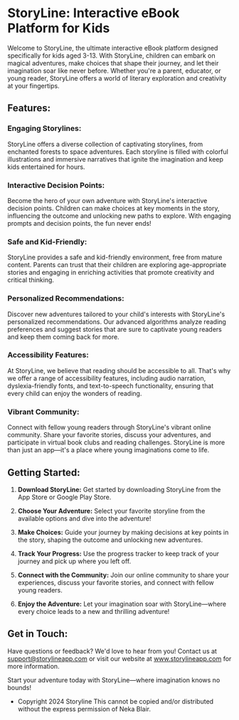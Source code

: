 # StoryLine: Interactive eBook Platform for Kids

Welcome to StoryLine, the ultimate interactive eBook platform designed specifically for kids aged 3-13. With StoryLine, children can embark on magical adventures, make choices that shape their journey, and let their imagination soar like never before. Whether you're a parent, educator, or young reader, StoryLine offers a world of literary exploration and creativity at your fingertips.

## Features:

### Engaging Storylines:
StoryLine offers a diverse collection of captivating storylines, from enchanted forests to space adventures. Each storyline is filled with colorful illustrations and immersive narratives that ignite the imagination and keep kids entertained for hours.

### Interactive Decision Points:
Become the hero of your own adventure with StoryLine's interactive decision points. Children can make choices at key moments in the story, influencing the outcome and unlocking new paths to explore. With engaging prompts and decision points, the fun never ends!

### Safe and Kid-Friendly:
StoryLine provides a safe and kid-friendly environment, free from mature content. Parents can trust that their children are exploring age-appropriate stories and engaging in enriching activities that promote creativity and critical thinking.

### Personalized Recommendations:
Discover new adventures tailored to your child's interests with StoryLine's personalized recommendations. Our advanced algorithms analyze reading preferences and suggest stories that are sure to captivate young readers and keep them coming back for more.

### Accessibility Features:
At StoryLine, we believe that reading should be accessible to all. That's why we offer a range of accessibility features, including audio narration, dyslexia-friendly fonts, and text-to-speech functionality, ensuring that every child can enjoy the wonders of reading.

### Vibrant Community:
Connect with fellow young readers through StoryLine's vibrant online community. Share your favorite stories, discuss your adventures, and participate in virtual book clubs and reading challenges. StoryLine is more than just an app—it's a place where young imaginations come to life.

## Getting Started:

1. **Download StoryLine:** Get started by downloading StoryLine from the App Store or Google Play Store.
   
2. **Choose Your Adventure:** Select your favorite storyline from the available options and dive into the adventure!

3. **Make Choices:** Guide your journey by making decisions at key points in the story, shaping the outcome and unlocking new adventures.

4. **Track Your Progress:** Use the progress tracker to keep track of your journey and pick up where you left off.

5. **Connect with the Community:** Join our online community to share your experiences, discuss your favorite stories, and connect with fellow young readers.

6. **Enjoy the Adventure:** Let your imagination soar with StoryLine—where every choice leads to a new and thrilling adventure!

## Get in Touch:

Have questions or feedback? We'd love to hear from you! Contact us at support@storylineapp.com or visit our website at www.storylineapp.com for more information.

Start your adventure today with StoryLine—where imagination knows no bounds!

* Copyright 2024 Storyline
This cannot be copied and/or distributed without the express permission of Neka Blair.